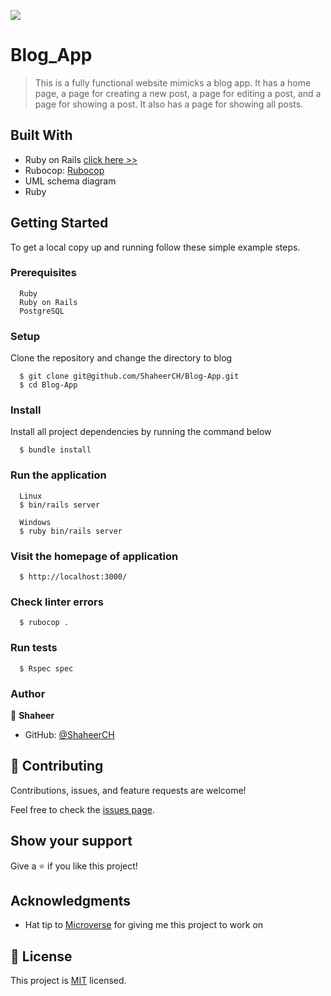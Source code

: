 ![](https://img.shields.io/badge/Microverse-blueviolet)

# Blog_App

> This is a fully functional website mimicks a blog app. It has a home page, a page for creating a new post, a page for editing a post, and a page for showing a post. It also has a page for showing all posts.


## Built With

- Ruby on Rails [click here >>](https://guides.rubyonrails.org/)
- Rubocop: [Rubocop](https://rubocop.org/)
- UML schema diagram
- Ruby

## Getting Started

To get a local copy up and running follow these simple example steps.

### Prerequisites
```
  Ruby
  Ruby on Rails
  PostgreSQL
```
### Setup
Clone the repository and change the directory to blog

``` 
  $ git clone git@github.com/ShaheerCH/Blog-App.git
  $ cd Blog-App
```

### Install
Install all project dependencies by running the command below
 
``` 
  $ bundle install
```

### Run the application
```
  Linux
  $ bin/rails server
```

```
  Windows
  $ ruby bin/rails server
```

### Visit the homepage of application
```
  $ http://localhost:3000/
```

### Check linter errors
``` 
  $ rubocop .
```

### Run tests
``` 
  $ Rspec spec
```

### Author

👤 **Shaheer**

- GitHub: [@ShaheerCH](https://github.com/ShaheerCH)


## 🤝 Contributing

Contributions, issues, and feature requests are welcome!

Feel free to check the [issues page](https://github.com/ShaheerCH/Blog-App/issues).

## Show your support

Give a ⭐️ if you like this project!

## Acknowledgments

- Hat tip to [Microverse](https://bit.ly/MicroverseTN) for giving me this project to work on

## 📝 License

This project is [MIT](./LICENSE) licensed.
